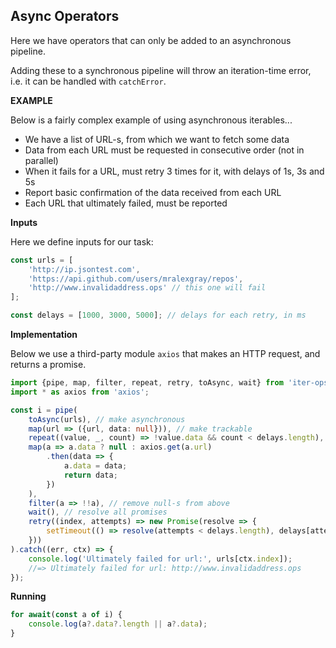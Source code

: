 Async Operators
---------------

Here we have operators that can only be added to an asynchronous pipeline.

Adding these to a synchronous pipeline will throw an iteration-time error, i.e. it can be handled with `catchError`.

**EXAMPLE**

Below is a fairly complex example of using asynchronous iterables...

* We have a list of URL-s, from which we want to fetch some data
* Data from each URL must be requested in consecutive order (not in parallel)
* When it fails for a URL, must retry 3 times for it, with delays of 1s, 3s and 5s
* Report basic confirmation of the data received from each URL
* Each URL that ultimately failed, must be reported

**Inputs**

Here we define inputs for our task:

```ts
const urls = [
    'http://ip.jsontest.com',
    'https://api.github.com/users/mralexgray/repos',
    'http://www.invalidaddress.ops' // this one will fail
];

const delays = [1000, 3000, 5000]; // delays for each retry, in ms
```

**Implementation**

Below we use a third-party module `axios` that makes an HTTP request, and returns a promise.

```ts
import {pipe, map, filter, repeat, retry, toAsync, wait} from 'iter-ops';
import * as axios from 'axios';

const i = pipe(
    toAsync(urls), // make asynchronous
    map(url => ({url, data: null})), // make trackable
    repeat((value, _, count) => !value.data && count < delays.length),
    map(a => a.data ? null : axios.get(a.url)
        .then(data => {
            a.data = data;
            return data;
        })
    ),
    filter(a => !!a), // remove null-s from above
    wait(), // resolve all promises
    retry((index, attempts) => new Promise(resolve => {
        setTimeout(() => resolve(attempts < delays.length), delays[attempts]);
    }))
).catch((err, ctx) => {
    console.log('Ultimately failed for url:', urls[ctx.index]);
    //=> Ultimately failed for url: http://www.invalidaddress.ops
});
```

**Running**

```ts
for await(const a of i) {
    console.log(a?.data?.length || a?.data);
}
```
